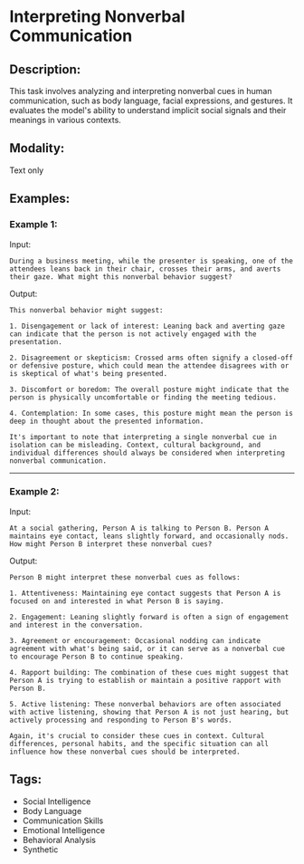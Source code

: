 # Interpreting Nonverbal Communication

## Description:
This task involves analyzing and interpreting nonverbal cues in human communication, such as body language, facial expressions, and gestures. It evaluates the model's ability to understand implicit social signals and their meanings in various contexts.

## Modality:
Text only

## Examples:

### Example 1:

Input:

```
During a business meeting, while the presenter is speaking, one of the attendees leans back in their chair, crosses their arms, and averts their gaze. What might this nonverbal behavior suggest?
```

Output:

```
This nonverbal behavior might suggest:

1. Disengagement or lack of interest: Leaning back and averting gaze can indicate that the person is not actively engaged with the presentation.

2. Disagreement or skepticism: Crossed arms often signify a closed-off or defensive posture, which could mean the attendee disagrees with or is skeptical of what's being presented.

3. Discomfort or boredom: The overall posture might indicate that the person is physically uncomfortable or finding the meeting tedious.

4. Contemplation: In some cases, this posture might mean the person is deep in thought about the presented information.

It's important to note that interpreting a single nonverbal cue in isolation can be misleading. Context, cultural background, and individual differences should always be considered when interpreting nonverbal communication.
```

---

### Example 2:

Input:

```
At a social gathering, Person A is talking to Person B. Person A maintains eye contact, leans slightly forward, and occasionally nods. How might Person B interpret these nonverbal cues?
```

Output:

```
Person B might interpret these nonverbal cues as follows:

1. Attentiveness: Maintaining eye contact suggests that Person A is focused on and interested in what Person B is saying.

2. Engagement: Leaning slightly forward is often a sign of engagement and interest in the conversation.

3. Agreement or encouragement: Occasional nodding can indicate agreement with what's being said, or it can serve as a nonverbal cue to encourage Person B to continue speaking.

4. Rapport building: The combination of these cues might suggest that Person A is trying to establish or maintain a positive rapport with Person B.

5. Active listening: These nonverbal behaviors are often associated with active listening, showing that Person A is not just hearing, but actively processing and responding to Person B's words.

Again, it's crucial to consider these cues in context. Cultural differences, personal habits, and the specific situation can all influence how these nonverbal cues should be interpreted.
```

## Tags:
- Social Intelligence
- Body Language
- Communication Skills
- Emotional Intelligence
- Behavioral Analysis
- Synthetic